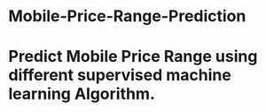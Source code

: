 # Mobile-Price-Range-Prediction

# Predict Mobile Price Range using different supervised machine learning Algorithm. 
